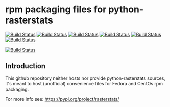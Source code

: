 # rpm packaging files for python-rasterstats

[![Build Status](https://badges.herokuapp.com/travis/ARPA-SIMC/python-rasterstats-rpm?branch=master&env=DOCKER_IMAGE=centos:7&label=centos7)](https://travis-ci.org/ARPA-SIMC/python-rasterstats-rpm)
[![Build Status](https://badges.herokuapp.com/travis/ARPA-SIMC/python-rasterstats-rpm?branch=master&env=DOCKER_IMAGE=centos:8&label=centos8)](https://travis-ci.org/ARPA-SIMC/python-rasterstats-rpm)
[![Build Status](https://badges.herokuapp.com/travis/ARPA-SIMC/python-rasterstats-rpm?branch=master&env=DOCKER_IMAGE=fedora:30&label=fedora30)](https://travis-ci.org/ARPA-SIMC/python-rasterstats-rpm)
[![Build Status](https://badges.herokuapp.com/travis/ARPA-SIMC/python-rasterstats-rpm?branch=master&env=DOCKER_IMAGE=fedora:31&label=fedora31)](https://travis-ci.org/ARPA-SIMC/python-rasterstats-rpm)
[![Build Status](https://badges.herokuapp.com/travis/ARPA-SIMC/python-rasterstats-rpm?branch=master&env=DOCKER_IMAGE=fedora:32&label=fedora32)](https://travis-ci.org/ARPA-SIMC/python-rasterstats-rpm)
[![Build Status](https://badges.herokuapp.com/travis/ARPA-SIMC/python-rasterstats-rpm?branch=master&env=DOCKER_IMAGE=fedora:rawhide&label=fedorarawhide)](https://travis-ci.org/ARPA-SIMC/python-rasterstats-rpm)

[![Build Status](https://copr.fedorainfracloud.org/coprs/simc/stable/package/python-rasterstats/status_image/last_build.png)](https://copr.fedorainfracloud.org/coprs/simc/stable/package/python-rasterstats/)

## Introduction

This github repository neither hosts nor provide python-rasterstats sources, it's meant to
host (unofficial) convenience files for Fedora and CentOs rpm packaging.

For more info see:
https://pypi.org/project/rasterstats/
